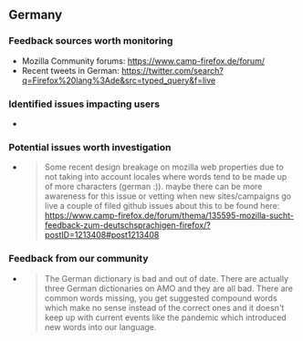 ## Germany

### Feedback sources worth monitoring
* Mozilla Community forums: https://www.camp-firefox.de/forum/
* Recent tweets in German: https://twitter.com/search?q=Firefox%20lang%3Ade&src=typed_query&f=live

### Identified issues impacting users
*

### Potential issues worth investigation
* > Some recent design breakage on mozilla web properties due to not taking into account locales  where words tend to be made up of more characters (german :)). maybe there can be more awareness for this issue or vetting when new sites/campaigns go live
a couple of filed github issues about this to be found here: https://www.camp-firefox.de/forum/thema/135595-mozilla-sucht-feedback-zum-deutschsprachigen-firefox/?postID=1213408#post1213408

### Feedback from our community
* > The German dictionary is bad and out of date.  There are actually three German dictionaries on AMO and they are all bad. There are common words missing, you get suggested compound words which make no sense instead of the correct ones and it doesn't keep up with current events like the pandemic which introduced new words into our language. 
